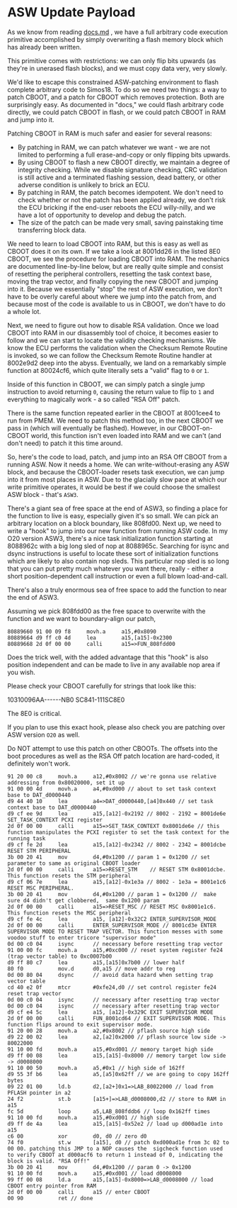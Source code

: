 # ASW Update Payload

As we know from reading [docs.md](docs.md) , we have a full arbitrary code execution primitive accomplished by simply overwriting a flash memory block which has already been written.

This primitive comes with restrictions: we can only flip bits upwards (as they're in unerased flash blocks), and we must copy data very, very slowly.

We'd like to escape this constrained ASW-patching environment to flash complete arbitrary code to Simos18. To do so we need two things: a way to patch CBOOT, and a patch for CBOOT which removes protection. Both are surprisingly easy. As documented in "docs," we could flash arbitrary code directly, we could patch CBOOT in flash, or we could patch CBOOT in RAM and jump into it.

Patching CBOOT in RAM is much safer and easier for several reasons:

* By patching in RAM, we can patch whatever we want - we are not limited to performing a full erase-and-copy or only flipping bits upwards.
* By using CBOOT to flash a new CBOOT directly, we maintain a degree of integrity checking. While we disable signature checking, CRC validation is still active and a terminated flashing session, dead battery, or other adverse condition is unlikely to brick an ECU.
* By patching in RAM, the patch becomes idempotent. We don't need to check whether or not the patch has been applied already, we don't risk the ECU bricking if the end-user reboots the ECU willy-nilly, and we have a lot of opportunity to develop and debug the patch.
* The size of the patch can be made very small, saving painstaking time transferring block data.

We need to learn to load CBOOT into RAM, but this is easy as well as CBOOT does it on its own. If we take a look at 8001dd26 in the listed 8E0 CBOOT, we see the procedure for loading CBOOT into RAM. The mechanics are documented line-by-line below, but are really quite simple and consist of resetting the peripheral controllers, resetting the task context base, moving the trap vector, and finally copying the new CBOOT and jumping into it. Because we essentially "stop" the rest of ASW execution, we don't have to be overly careful about where we jump into the patch from, and because most of the code is available to us in CBOOT, we don't have to do a whole lot. 

Next, we need to figure out how to disable RSA validation. Once we load CBOOT into RAM in our disassembly tool of choice, it becomes easier to follow and we can start to locate the validity checking mechanisms. We know the ECU performs the validation when the Checksum Remote Routine is invoked, so we can follow the Checksum Remote Routine handler at 8002e9d2 deep into the abyss. Eventually, we land on a remarkably simple function at 80024cf6, which quite literally sets a "valid" flag to `0` or `1`.

Inside of this function in CBOOT, we can simply patch a single jump instruction to avoid returning `0`, causing the return value to flip to `1` and everything to magically work - a so called "RSA Off" patch.

There is the same function repeated earlier in the CBOOT at 8001cee4 to run from PMEM. We need to patch this method too, in the next CBOOT we pass in (which will eventually be flashed). However, in our CBOOT-on-CBOOT world, this function isn't even loaded into RAM and we can't (and don't need) to patch it this time around.

So, here's the code to load, patch, and jump into an RSA Off CBOOT from a running ASW. Now it needs a home. We can write-without-erasing any ASW block, and because the CBOOT-loader resets task execution, we can jump into it from most places in ASW. Due to the glacially slow pace at which our write primitive operates, it would be best if we could choose the smallest ASW block - that's `ASW3`.

There's a giant sea of free space at the end of ASW3, so finding a place for the function to live is easy, especially given it's so small. We can pick an arbitrary location on a block boundary, like 808fd00. Next up, we need to write a "hook" to jump into our new function from running ASW code. In my O20 version ASW3, there's a nice task initialization function starting at 8088962c with a big long sled of nop at 8088965c. Searching for isync and dsync instructions is useful to locate these sort of initialization functions which are likely to also contain nop sleds. This particular nop sled is so long that you can put pretty much whatever you want there, really - either a short position-dependent call instruction or even a full blown load-and-call.

There's also a truly enormous sea of free space to add the function to near the end of ASW3.

Assuming we pick 808fdd00 as the free space to overwrite with the function and we want to boundary-align our patch,

```
80889660 91 00 09 f8     movh.a     a15,#0x8090
80889664 d9 ff c0 4d     lea        a15,[a15]-0x2300
80889668 2d 0f 00 00     calli      a15=>FUN_808fdd00
```

Does the trick well, with the added advantage that this "hook" is also position independent and can be made to live in any available nop area if you wish.

Please check your CBOOT carefully for strings that look like this:

10310096AA------NB0
SC841-111SC8E0

The 8E0 is critical. 

If you plan to use this exact hook, please also check you are patching over ASW version `O20` as well.

Do NOT attempt to use this patch on other CBOOTs. The offsets into the boot procedures as well as the RSA Off patch location are hard-coded, it definitely won't work.

```
91 20 00 c8     movh.a     a12,#0x8002 // we're gonna use relative addressing from 0x80020000, set it up
91 00 00 4d     movh.a     a4,#0xd000 // about to set task context base to DAT_d0000440
d9 44 40 10     lea        a4=>DAT_d0000440,[a4]0x440 // set task context base to DAT_d0000440                        
d9 cf ee 9d     lea        a15,[a12]-0x2192 // 8002 - 2192 = 8001de6e SET_TASK_CONTEXT PCXI register
2d 0f 00 00     calli      a15=>SET_TASK_CONTEXT 0x8001de6e // this function manipulates the PCXI register to set the task context for the running task                     
d9 cf fe 2d     lea        a15,[a12]-0x2342 // 8002 - 2342 = 8001dcbe RESET STM PERIPHERAL 
3b 00 20 41     mov        d4,#0x1200 // param 1 = 0x1200 // set parameter to same as original CBOOT loader
2d 0f 00 00     calli      a15=>RESET_STM    // RESET STM 0x8001dcbe. This function resets the STM peripheral                        
d9 cf 06 7e     lea        a15,[a12]-0x1e3a // 8002 - 1e3a = 8001e1c6 RESET MSC PERIPHERAL. 
3b 00 20 41     mov        d4,#0x1200 // param 1 = 0x1200 //  make sure d4 didn't get clobbered,  same 0x1200 param
2d 0f 00 00     calli      a15=>RESET_MSC // RESET MSC 0x8001e1c6. This function resets the MSC peripheral   
d9 cf fe 4c     lea        a15, [a12]-0x32C2 ENTER_SUPERVISOR_MODE
2d 0f 00 00     calli      ENTER_SUPERVISOR_MODE // 8001cd3e ENTER SUPERVISOR MODE TO RESET TRAP VECTOR. This function messes with some voodoo stuff to enter tricore "supervisor mode"
0d 00 c0 04     isync      // necessary before resetting trap vector
91 00 00 fc     movh.a     a15,#0xc000 // reset system register fe24 (trap vector table) to 0xc0007b00
d9 ff 80 c7     lea        a15,[a15]0x7b00 // lower half
80 f0           mov.d      d0,a15 // move addr to reg
0d 00 80 04     dsync      // avoid data hazard when setting trap vector table
cd 40 e2 0f     mtcr       #0xfe24,d0 // set control register fe24 reset trap vector
0d 00 c0 04     isync      // necessary after resetting trap vector
0d 00 c0 04     isync      // necessary after resetting trap vector
d9 cf e4 5c     lea        a15, [a12]-0x329C EXIT SUPERVISOR MODE
2d 0f 00 00     calli      FUN_8001cd64 // EXIT SUPERVISOR MODE. This function flips around to exit supervisor mode.
91 20 00 28     movh.a     a2,#0x8002 // pflash source high side
d9 22 00 02     lea        a2,[a2]0x2000 // pflash source low side -> 80022000
91 10 00 fd     movh.a     a15,#0xd001 // memory target high side
d9 ff 00 08     lea        a15,[a15]-0x8000 // memory target low side -> d0008000
91 10 00 50     movh.a     a5,#0x1 // high side of 162ff
d9 55 3f b6     lea        a5,[a5]0x62ff // we are going to copy 162ff bytes
09 22 01 00     ld.b       d2,[a2+]0x1=>LAB_80022000 // load from PFLASH pointer in a2
24 f2           st.b       [a15+]=>LAB_d0008000,d2 // store to RAM in a15
fc 5d           loop       a5,LAB_808fddb6 // loop 0x162ff times          
91 10 00 fd     movh.a     a15,#0xd001 // high side
d9 ff de 4a     lea        a15,[a15]-0x52e2 // load up d000ad1e into a15
c6 00           xor        d0, d0 // zero d0
74 f0           st.w       [a15], d0 // patch 0xd000ad1e from 3c 02 to 00 00. patching this JMP to a NOP causes the  sigcheck function used to verify CBOOT at d000acf6 to return 1 instead of 0, indicating the block is valid. "RSA Off!"
3b 00 20 41     mov        d4,#0x1200 // param 0 -> 0x1200
91 10 00 fd     movh.a     a15,#0xd001 // load d0008000
99 ff 00 08     ld.a       a15,[a15]-0x8000=>LAB_d0008000 // load CBOOT entry pointer from RAM
2d 0f 00 00     calli      a15 // enter CBOOT
00 90           ret // done
```
